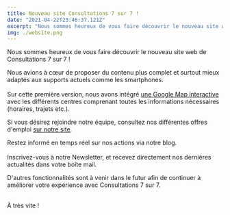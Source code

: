 ```yaml
---
title: Nouveau site Consultations 7 sur 7 !
date: "2021-04-22T23:46:37.121Z"
excerpt: "Nous sommes heureux de vous faire découvrir le nouveau site web de Consultations 7 sur 7 !"
img: ./website.png
---
```


Nous sommes heureux de vous faire découvrir le nouveau site web de Consultations 7 sur 7 !

Nous avions à cœur  de proposer du contenu plus complet et surtout mieux adaptés aux supports actuels comme les smartphones.
<br></br>
Sur cette première version, nous avons intégré [une Google Map interactive](https://www.consultations77.org/nos-centres) avec les différents centres comprenant toutes les informations nécessaires (horaires, trajets etc.).

Si vous désirez rejoindre notre équipe, consultez nos différentes offres d'emploi [sur notre site](https://www.consultations77.org/recrutement).


Restez informé en temps réel sur nos actions via notre blog.
<br></br>
Inscrivez-vous à notre Newsletter, et recevez directement nos dernières actualités dans votre boîte mail.

D'autres fonctionnalités sont à venir dans le futur afin de continuer à améliorer votre expérience avec Consultations 7 sur 7.
<br></br>

À très vite !

